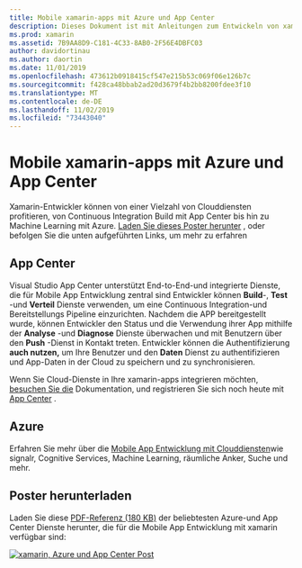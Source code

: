 ```yaml
---
title: Mobile xamarin-apps mit Azure und App Center
description: Dieses Dokument ist mit Anleitungen zum Entwickeln von xamarin-apps verknüpft, die eine Verbindung mit Azure oder App Center herstellen.
ms.prod: xamarin
ms.assetid: 7B9AA8D9-C181-4C33-8AB0-2F56E4DBFC03
author: davidortinau
ms.author: daortin
ms.date: 11/01/2019
ms.openlocfilehash: 473612b0918415cf547e215b53c069f06e126b7c
ms.sourcegitcommit: f428ca48bbab2ad20d3679f4b2bb8200fdee3f10
ms.translationtype: MT
ms.contentlocale: de-DE
ms.lasthandoff: 11/02/2019
ms.locfileid: "73443040"
---
```

# <a name="xamarin-mobile-apps-with-azure-and-app-center"></a>Mobile xamarin-apps mit Azure und App Center

Xamarin-Entwickler können von einer Vielzahl von Clouddiensten profitieren, von Continuous Integration Build mit App Center bis hin zu Machine Learning mit Azure. [Laden Sie dieses Poster herunter](https://docs.microsoft.com/xamarin/guides/cross-platform/azure/Resources/poster.pdf) , oder befolgen Sie die unten aufgeführten Links, um mehr zu erfahren

## <a name="app-center"></a>App Center

Visual Studio App Center unterstützt End-to-End-und integrierte Dienste, die für Mobile App Entwicklung zentral sind Entwickler können **Build**-, **Test** -und **Verteil** Dienste verwenden, um eine Continuous Integration-und Bereitstellungs Pipeline einzurichten. Nachdem die APP bereitgestellt wurde, können Entwickler den Status und die Verwendung ihrer App mithilfe der **Analyse** -und **Diagnose** Dienste überwachen und mit Benutzern über den **Push** -Dienst in Kontakt treten. Entwickler können die Authentifizierung **auch nutzen,** um Ihre Benutzer und den **Daten** Dienst zu authentifizieren und App-Daten in der Cloud zu speichern und zu synchronisieren.

Wenn Sie Cloud-Dienste in Ihre xamarin-apps integrieren möchten, [besuchen Sie die](https://docs.microsoft.com/appcenter) Dokumentation, und registrieren Sie sich noch heute mit [App Center](https://appcenter.ms/signup?utm_source=XamarinDocs&utm_medium=Azure&utm_campaign=docs) .

## <a name="azure"></a>Azure

Erfahren Sie mehr über die [Mobile App Entwicklung mit Clouddiensten](https://docs.microsoft.com/azure/mobile-apps/)wie signalr, Cognitive Services, Machine Learning, räumliche Anker, Suche und mehr.

## <a name="download-the-poster"></a>Poster herunterladen

Laden Sie diese [PDF-Referenz (180 KB)](https://docs.microsoft.com/xamarin/guides/cross-platform/azure/Resources/poster.pdf) der beliebtesten Azure-und App Center Dienste herunter, die für die Mobile App Entwicklung mit xamarin verfügbar sind:

[![xamarin, Azure und App Center Post](mobile-apps-images/azure-app-center.png)](https://docs.microsoft.com/xamarin/guides/cross-platform/azure/Resources/poster.pdf)

<!--
NOTE TO AUTHORS: this page is referenced from
https://azure.microsoft.com/develop/mobile/xamarin/
as https://developer xamarin com/guides/cross-platform/data-cloud/mobile-services/
A redirect has been put in place to /mobile-apps/ HOWEVER the /Resources/ .ZIP files are still located in /mobile-services/ so that the following permalinks don't break

The ZIPs in /Resources/ are also referenced by inbound links
Getting Started https://go.microsoft.com/fwlink/p/?LinkId=331359
Get started with data https://go.microsoft.com/fwlink/p/?LinkId=331302
Get started with push https://go.microsoft.com/fwlink/p/?LinkId=331303
Get started with authentication https://go.microsoft.com/fwlink/p/?LinkId=331328
Get started with Notification Hubs https://go.microsoft.com/fwlink/p/?LinkId=331329
Validate and modify data  https://go.microsoft.com/fwlink/p/?LinkId=331330

These links are for the Xamarin documentation available on the [Azure Mobile Apps](https://docs.microsoft.com/azure/app-service-mobile/) website.
Adding Azure functionality to a Xamarin app by downloading the [Azure Mobile Client](https://www.nuget.org/packages/Microsoft.Azure.Mobile.Client/).

[Working with the Xamarin Client Library (Component)](https://docs.microsoft.com/azure/app-service-mobile/app-service-mobile-dotnet-how-to-use-client-library) 

- [iOS](https://docs.microsoft.com/azure/app-service-mobile/app-service-mobile-xamarin-ios-get-started/)
- [Android](https://docs.microsoft.com/azure/app-service-mobile/app-service-mobile-xamarin-android-get-started/)
- [Xamarin.Forms](https://docs.microsoft.com/azure/app-service-mobile/app-service-mobile-xamarin-forms-get-started)

- [GettingStarted (sample)](https://github.com/xamarin/mobile-samples/tree/master/Azure/GettingStarted)
- [GetStartedWithData (sample)](https://github.com/xamarin/mobile-samples/tree/master/Azure/GetStartedWithData)
- [GetStartedWithUsers (sample)](https://github.com/xamarin/mobile-samples/tree/master/Azure/GetStartedWithUsers)
- [GetStartedWithPush (sample)](https://github.com/xamarin/mobile-samples/tree/master/Azure/GetStartedWithPush)
- [NotificationHubs (sample)](https://github.com/xamarin/mobile-samples/tree/master/Azure/NotificationHubs)
- [Azure Mobile Client](https://www.nuget.org/packages/Microsoft.Azure.Mobile.Client/)
- [Azure Mobile Apps learning path](https://azure.microsoft.com/documentation/learning-paths/appservice-mobileapps/)
-->
